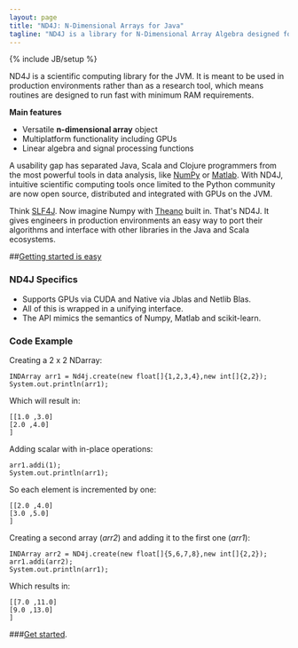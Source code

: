 ```yaml
---
layout: page
title: "ND4J: N-Dimensional Arrays for Java"
tagline: "ND4J is a library for N-Dimensional Array Algebra designed for production environments"
---
```

{% include JB/setup %}

ND4J is a scientific computing library for the JVM. It is meant to be used in production environments rather than as a research tool, which means routines are designed to run fast with minimum RAM requirements.

**Main features**

* Versatile **n-dimensional array** object
* Multiplatform functionality including GPUs
* Linear algebra and signal processing functions

A usability gap has separated Java, Scala and Clojure programmers from the most powerful tools in data analysis, like [NumPy](http://www.numpy.org/) or [Matlab](http://www.mathworks.com/). With ND4J, intuitive scientific computing tools once limited to the Python community are now open source, distributed and integrated with GPUs on the JVM.

Think [SLF4J](http://www.slf4j.org/). Now imagine Numpy with [Theano](http://deeplearning.net/software/theano/) built in. That's ND4J. It gives engineers in production environments an easy way to port their algorithms and interface with other libraries in the Java and Scala ecosystems. 

##[Getting started is easy](getstarted.html)

### ND4J Specifics

* Supports GPUs via CUDA and Native via Jblas and Netlib Blas.
* All of this is wrapped in a unifying interface.
* The API mimics the semantics of Numpy, Matlab and scikit-learn.

### Code Example

Creating a 2 x 2 NDarray:

    INDArray arr1 = Nd4j.create(new float[]{1,2,3,4},new int[]{2,2});
    System.out.println(arr1);

Which will result in:

    [[1.0 ,3.0]
    [2.0 ,4.0]
    ]

Adding scalar with in-place operations:

    arr1.addi(1);
    System.out.println(arr1);

So each element is incremented by one:

    [[2.0 ,4.0]
    [3.0 ,5.0]
    ]

Creating a second array (_arr2_) and adding it to the first one (_arr1_):

    INDArray arr2 = ND4j.create(new float[]{5,6,7,8},new int[]{2,2});
    arr1.addi(arr2);
    System.out.println(arr1);

Which results in:

    [[7.0 ,11.0]
    [9.0 ,13.0]
    ]

###[Get started](getstarted.html).
